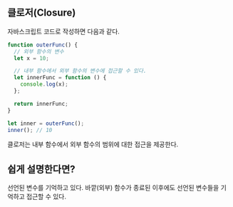 ## 클로저(Closure)

자바스크립트 코드로 작성하면 다음과 같다.

```js
function outerFunc() {
  // 외부 함수의 변수
  let x = 10;

  // 내부 함수에서 외부 함수의 변수에 접근할 수 있다.
  let innerFunc = function () {
    console.log(x);
  };

  return innerFunc;
}

let inner = outerFunc();
inner(); // 10
```

클로저는 내부 함수에서 외부 함수의 범위에 대한 접근을 제공한다.

## 쉽게 설명한다면?

선언된 변수를 기억하고 있다. 바깥(외부) 함수가 종료된 이후에도 선언된 변수들을 기억하고 접근할 수 있다.

